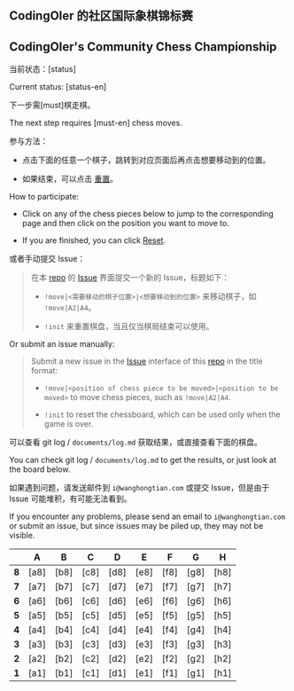 
## CodingOIer 的社区国际象棋锦标赛

## CodingOIer's Community Chess Championship

当前状态：[status]

Current status: [status-en]

下一步需[must]棋走棋。

The next step requires [must-en] chess moves.

参与方法：

- 点击下面的任意一个棋子，跳转到对应页面后再点击想要移动到的位置。

- 如果结束，可以点击 [重置]([issue-reset])。

How to participate:

- Click on any of the chess pieces below to jump to the corresponding page and then click on the position you want to move to.

- If you are finished, you can click [Reset]([issue-reset]).

或者手动提交 Issue：

> 在本 [repo](https://github.com/CodingOIer/CodingOIer) 的 [Issue](https://github.com/CodingOIer/CodingOIer/issues) 界面提交一个新的 Issue，标题如下：
>
> - `!move|<需要移动的棋子位置>|<想要移动到的位置>` 来移动棋子，如 `!move|A2|A4`。
>
> - `!init` 来重置棋盘，当且仅当棋局结束可以使用。

Or submit an issue manually:

> Submit a new issue in the [Issue](https://github.com/CodingOIer/CodingOIer) interface of this [repo](https://github.com/CodingOIer/CodingOIer) in the title format:
>
> - `!move|<position of chess piece to be moved>|<position to be moved>` to move chess pieces, such as `!move|A2|A4`.
>
> - `!init` to reset the chessboard, which can be used only when the game is over.

可以查看 git log / `documents/log.md` 获取结果，或直接查看下面的棋盘。

You can check git log / `documents/log.md` to get the results, or just look at the board below.

如果遇到问题，请发送邮件到 `i@wanghongtian.com` 或提交 Issue，但是由于 Issue 可能堆积，有可能无法看到。

If you encounter any problems, please send an email to `i@wanghongtian.com` or submit an issue, but since issues may be piled up, they may not be visible.

|       |   A   |   B   |   C   |   D   |   E   |   F   |   G   |   H   |
| :---: | :---: | :---: | :---: | :---: | :---: | :---: | :---: | :---: |
| **8** | [a8]  | [b8]  | [c8]  | [d8]  | [e8]  | [f8]  | [g8]  | [h8]  |
| **7** | [a7]  | [b7]  | [c7]  | [d7]  | [e7]  | [f7]  | [g7]  | [h7]  |
| **6** | [a6]  | [b6]  | [c6]  | [d6]  | [e6]  | [f6]  | [g6]  | [h6]  |
| **5** | [a5]  | [b5]  | [c5]  | [d5]  | [e5]  | [f5]  | [g5]  | [h5]  |
| **4** | [a4]  | [b4]  | [c4]  | [d4]  | [e4]  | [f4]  | [g4]  | [h4]  |
| **3** | [a3]  | [b3]  | [c3]  | [d3]  | [e3]  | [f3]  | [g3]  | [h3]  |
| **2** | [a2]  | [b2]  | [c2]  | [d2]  | [e2]  | [f2]  | [g2]  | [h2]  |
| **1** | [a1]  | [b1]  | [c1]  | [d1]  | [e1]  | [f1]  | [g1]  | [h1]  |
